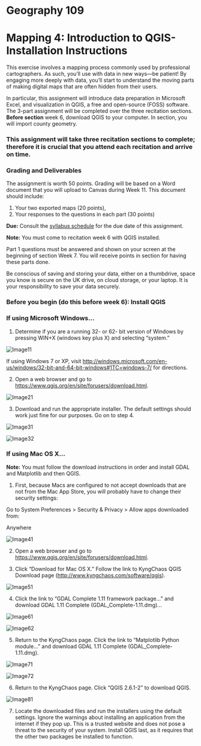 # Geography 109

# Mapping 4: Introduction to QGIS-Installation Instructions

This exercise involves a mapping process commonly used by professional cartographers. As such, you’ll use with data in new ways—be patient! By engaging more deeply with data, you’ll start to understand the moving parts of making digital maps that are often hidden from their users.

In particular, this assignment will introduce data preparation in Microsoft Excel, and visualization in QGIS, a free and open-source (FOSS) software. The 3-part assignment will be completed over the three recitation sections. **Before section** week 6, download QGIS to your computer. In section, you will import county geometry.

### This assignment will take three recitation sections to complete; therefore it is crucial that you attend each recitation and arrive on time.

### Grading and Deliverables

The assignment is worth 50 points. Grading will be based on a Word document that you will upload to Canvas during Week 11. This document should include:

1. Your two exported maps (20 points),
2. Your responses to the questions in each part (30 points)

**Due:** Consult the [syllabus schedule](../syllabus.md#viii-schedule) for the due date of this assignment.

**Note:** You must come to recitation week 6 with QGIS installed.

Part 1 questions must be answered and shown on your screen at the beginning of section Week 7. You will receive points in section for having these parts done.

Be conscious of saving and storing your data, either on a thumbdrive, space you know is secure on the UK drive, on cloud storage, or your laptop. It is your responsibility to save your data securely.

### Before you begin (do this before week 6): Install QGIS

### If using Microsoft Windows…

1. Determine if you are a running 32- or 62- bit version of Windows by pressing WIN+X (windows key plus X) and selecting “system.”

![Image11](images/Image11.jpeg)

If using Windows 7 or XP, visit http://windows.microsoft.com/en-us/windows/32-bit-and-64-bit-windows#1TC=windows-7/ for directions.

2. Open a web browser and go to https://www.qgis.org/en/site/forusers/download.html.

![Image21](images/Image21.jpeg)

3. Download and run the appropriate installer. The default settings should work just fine for our purposes. Go on to step 4.

![Image31](images/Image31.jpeg)

![Image32](images/Image32.jpeg)

### If using Mac OS X…

**Note:** You must follow the download instructions in order and install GDAL and Matplotlib and then QGIS.

1. First, because Macs are configured to not accept downloads that are not from the Mac App Store, you will probably have to change their security settings:

Go to System Preferences > Security & Privacy > Allow apps downloaded from:

Anywhere

![Image41](images/Image41.jpeg)

2. Open a web browser and go to https://www.qgis.org/en/site/forusers/download.html.

3. Click “Download for Mac OS X.” Follow the link to KyngChaos QGIS Download page (http://www.kyngchaos.com/software/qgis).

![Image51](images/Image51.jpeg)

4. Click the link to “GDAL Complete 1.11 framework package…” and download GDAL 1.11 Complete (GDAL_Complete-1.11.dmg)...

![Image61](images/Image61.jpeg)

![Image62](images/Image62.jpeg)

5. Return to the KyngChaos page. Click the link to “Matplotlib Python module…” and download GDAL 1.11 Complete (GDAL_Complete-1.11.dmg).

![Image71](images/Image71.jpeg)

![Image72](images/Image72.jpeg)

6. Return to the KyngChaos page. Click “QGIS 2.6.1-2” to download QGIS.

![Image81](images/Image81.jpeg)

7. Locate the downloaded files and run the installers using the default settings. Ignore the warnings about installing an application from the internet if they pop up. This is a trusted website and does not pose a threat to the security of your system. Install QGIS last, as it requires that the other two packages be installed to function.
